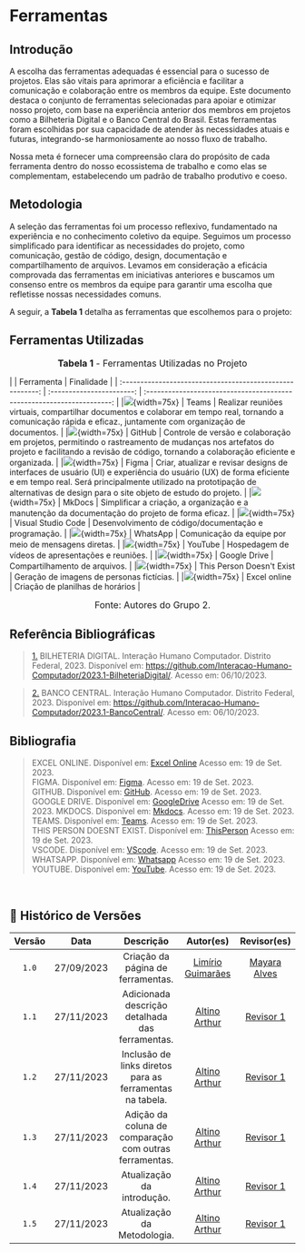 # Ferramentas

## Introdução

A escolha das ferramentas adequadas é essencial para o sucesso de projetos. Elas são vitais para aprimorar a eficiência e facilitar a comunicação e colaboração entre os membros da equipe. Este documento destaca o conjunto de ferramentas selecionadas para apoiar e otimizar nosso projeto, com base na experiência anterior dos membros em projetos como a Bilheteria Digital e o Banco Central do Brasil. Estas ferramentas foram escolhidas por sua capacidade de atender às necessidades atuais e futuras, integrando-se harmoniosamente ao nosso fluxo de trabalho.

Nossa meta é fornecer uma compreensão clara do propósito de cada ferramenta dentro do nosso ecossistema de trabalho e como elas se complementam, estabelecendo um padrão de trabalho produtivo e coeso.

## Metodologia

A seleção das ferramentas foi um processo reflexivo, fundamentado na experiência e no conhecimento coletivo da equipe. Seguimos um processo simplificado para identificar as necessidades do projeto, como comunicação, gestão de código, design, documentação e compartilhamento de arquivos. Levamos em consideração a eficácia comprovada das ferramentas em iniciativas anteriores e buscamos um consenso entre os membros da equipe para garantir uma escolha que refletisse nossas necessidades comuns.

A seguir, a **Tabela 1** detalha as ferramentas que escolhemos para o projeto:

## Ferramentas Utilizadas

<font size="3"><p style="text-align: center"><b>Tabela 1</b> - Ferramentas Utilizadas no Projeto</p></font>
|                                                           |        Ferramenta         |                               Finalidade                                  |
| :-------------------------------------------------------: | :-----------------------: | :--------------------------------------------------------------------:    |
|![]( ../assets/teams.png){width=75x}           |           Teams           |        Realizar reuniões virtuais, compartilhar documentos e colaborar em tempo real, tornando a comunicação rápida e eficaz., juntamente com organização de documentos.        | 
|![](../assets/github.png){width=75x}           |          GitHub           |        Controle de versão e colaboração em projetos, permitindo o rastreamento de mudanças nos artefatos do projeto e facilitando a revisão de código, tornando a colaboração eficiente e organizada.     |
|![](../assets/figma.png){width=75x}            |           Figma           |        Criar, atualizar e revisar designs de interfaces de usuário (UI) e experiência do usuário (UX) de forma eficiente e em tempo real. Será principalmente utilizado na prototipação de alternativas de design para o site objeto de estudo do projeto.   |
|![](../assets/mkdocs.png){width=75x}           |          MkDocs           |        Simplificar a criação, a organização e a manutenção da documentação do projeto de forma eficaz.               |
|![](../assets/vscode.png){width=75x}           |    Visual Studio Code     |         Desenvolvimento de código/documentação e programação.                 |
|![](../assets/whatsapp.png){width=75x}         |         WhatsApp          |         Comunicação da equipe por meio de mensagens diretas.                  |
|![](../assets/youtube.jpg){width=75x}          |          YouTube          |         Hospedagem de vídeos de apresentações e reuniões.                     |
|![](../assets/gdrive.png){width=75x}           |       Google Drive        |                     Compartilhamento de arquivos.                             |
|![](../assets/thispersondoesntexist.png){width=75x}  | This Person Doesn't Exist |              Geração de imagens de personas fictícias.                  |
|![](../assets/excel_logo.png){width=75x}  | Excel online |              Criação de planilhas de horários                 |


<font size="3"><p style="text-align: center">Fonte: Autores do Grupo 2.</p></font>

## Referência Bibliográficas

> <a id=“RP2” href=“#TEC2”>1.</a> BILHETERIA DIGITAL. Interação Humano Computador. Distrito Federal, 2023. Disponível em: <https://github.com/Interacao-Humano-Computador/2023.1-BilheteriaDigital/>. Acesso em: 06/10/2023.

> <a id=“RP3” href=“#TEC3”>2.</a> BANCO CENTRAL. Interação Humano Computador. Distrito Federal, 2023. Disponível em: <https://github.com/Interacao-Humano-Computador/2023.1-BancoCentral/>. Acesso em: 06/10/2023.

## Bibliografia

>EXCEL ONLINE. Disponível em: [Excel Online](https://www.microsoft.com/pt-br/microsoft-365/free-office-online-for-the-web) Acesso em: 19 de Set. 2023.</br>
>FIGMA. Disponível em: [Figma](https://www.figma.com/). Acesso em: 19 de Set. 2023.</br>
>GITHUB. Disponível em: [GitHub](https://github.com). Acesso em: 19 de Set. 2023.</br>
>GOOGLE DRIVE. Disponível em: [GoogleDrive](https://drive.google.com/drive/) Acesso em: 19 de Set. 2023.
>MKDOCS. Disponível em: [Mkdocs](https://www.mkdocs.org/). Acesso em: 19 de Set. 2023.</br>
>TEAMS. Disponível em: [Teams](https://www.microsoft.com/pt-br/microsoft-teams/log-in). Acesso em: 19 de Set. 2023.</br>
>THIS PERSON DOESNT EXIST. Disponível em: [ThisPerson](https://this-person-does-not-exist.com/en) Acesso em: 19 de Set. 2023.</br>
>VSCODE. Disponível em: [VScode](https://code.visualstudio.com/). Acesso em: 19 de Set. 2023.</br>
>WHATSAPP. Disponível em: [Whatsapp](https://web.whatsapp.com/) Acesso em: 19 de Set. 2023.</br>
>YOUTUBE. Disponível em: [YouTube](https://youtube.com). Acesso em: 19 de Set. 2023.</br>
</br>

## 📑 Histórico de Versões

| Versão  |    Data    |                        Descrição                        |                                             Autor(es)                                             |                  Revisor(es)                   |
| :-----: | :--------: | :-----------------------------------------------------: | :-----------------------------------------------------------------------------------------------: | :--------------------------------------------: |
|`1.0` | 27/09/2023 | Criação da página de ferramentas.                       | [Limírio Guimarães](https://github.com/LimirioGuimaraes) | [Mayara Alves](https://github.com/Mayara-tech)|
|`1.1` | 27/11/2023 | Adicionada descrição detalhada das ferramentas.         | [Altino Arthur](https://github.com/arthurrochamoreira)   | [Revisor 1](https://github.com/revisor1)       |
|`1.2` | 27/11/2023 | Inclusão de links diretos para as ferramentas na tabela.| [Altino Arthur](https://github.com/arthurrochamoreira)   | [Revisor 1](https://github.com/revisor1)       |
|`1.3` | 27/11/2023 | Adição da coluna de comparação com outras ferramentas.  | [Altino Arthur](https://github.com/arthurrochamoreira)   | [Revisor 1](https://github.com/revisor1)       |
|`1.4` | 27/11/2023 | Atualização da introdução.                              | [Altino Arthur](https://github.com/arthurrochamoreira)   | [Revisor 1](https://github.com/revisor1)       |
|`1.5` | 27/11/2023 | Atualização da Metodologia.                             | [Altino Arthur](https://github.com/arthurrochamoreira)   | [Revisor 1](https://github.com/revisor1)       |
